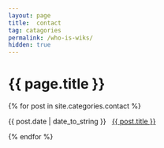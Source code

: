 ```yaml
---
layout: page
title:  contact
tag: catagories
permalink: /who-is-wiks/
hidden: true
---
```


<h1>{{ page.title }}</h1>
{% for post in site.categories.contact %}
<p><span>{{ post.date | date_to_string }}</span> &nbsp; <a href="{{ post.url }}">{{ post.title }}</a></p>
{% endfor %}